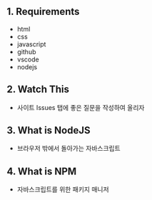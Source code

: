 ## 1. Requirements
* html
* css
* javascript
* github
* vscode
* nodejs

## 2. Watch This
* 사이트 Issues 탭에 좋은 질문을 작성하여 올리자

## 3. What is NodeJS
* 브라우저 밖에서 돌아가는 자바스크립트

## 4. What is NPM
* 자바스크립트를 위한 패키지 매니저
